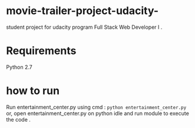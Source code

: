 # movie-trailer-project-udacity-

student project for udacity program Full Stack Web Developer I .

# Requirements

Python 2.7

# how to run 

Run entertainment_center.py using cmd : `python entertainment_center.py`
or,
open entertainment_center.py on python idle and run module to execute the code .
